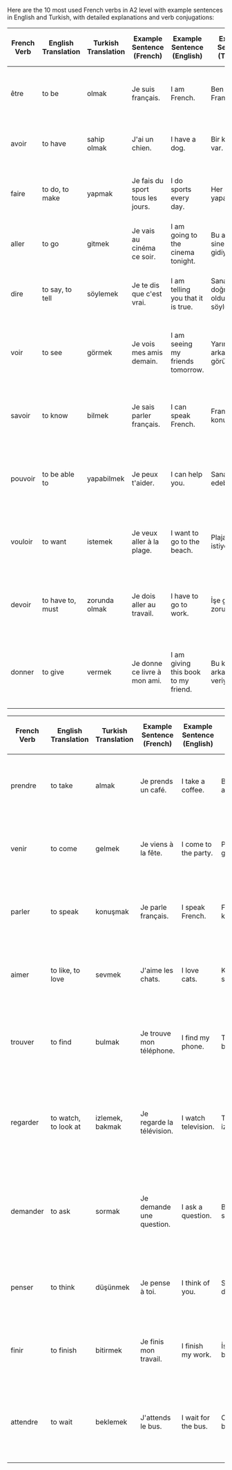 Here are the 10 most used French verbs in A2 level with example sentences in English and Turkish, with detailed explanations and verb conjugations:

| French Verb | English Translation | Turkish Translation | Example Sentence (French) | Example Sentence (English) | Example Sentence (Turkish) | Verb Conjugations (Present Tense) |
| --- | --- | --- | --- | --- | --- | --- |
| être | to be | olmak | Je suis français. | I am French. | Ben Fransız'ım. | Je suis, tu es, il/elle est, nous sommes, vous êtes, ils/elles sont |
| avoir | to have | sahip olmak | J'ai un chien. | I have a dog. | Bir köpeğim var. | J'ai, tu as, il/elle a, nous avons, vous avez, ils/elles ont |
| faire | to do, to make | yapmak | Je fais du sport tous les jours. | I do sports every day. | Her gün spor yaparım. | Je fais, tu fais, il/elle fait, nous faisons, vous faites, ils/elles font |
| aller | to go | gitmek | Je vais au cinéma ce soir. | I am going to the cinema tonight. | Bu akşam sinemaya gidiyorum. | Je vais, tu vas, il/elle va, nous allons, vous allez, ils/elles vont |
| dire | to say, to tell | söylemek | Je te dis que c'est vrai. | I am telling you that it is true. | Sana bunun doğru olduğunu söylüyorum. | Je dis, tu dis, il/elle dit, nous disons, vous dites, ils/elles disent |
| voir | to see | görmek | Je vois mes amis demain. | I am seeing my friends tomorrow. | Yarın arkadaşlarımı görüyorum. | Je vois, tu vois, il/elle voit, nous voyons, vous voyez, ils/elles voient |
| savoir | to know | bilmek | Je sais parler français. | I can speak French. | Fransızca konuşabilirim. | Je sais, tu sais, il/elle sait, nous savons, vous savez, ils/elles savent |
| pouvoir | to be able to | yapabilmek | Je peux t'aider. | I can help you. | Sana yardım edebilirim. | Je peux, tu peux, il/elle peut, nous pouvons, vous pouvez, ils/elles peuvent |
| vouloir | to want | istemek | Je veux aller à la plage. | I want to go to the beach. | Plaja gitmek istiyorum. | Je veux, tu veux, il/elle veut, nous voulons, vous voulez, ils/elles veulent |
| devoir | to have to, must | zorunda olmak | Je dois aller au travail. | I have to go to work. | İşe gitmek zorundayım. | Je dois, tu dois, il/elle doit, nous devons, vous devez, ils/elles doivent |
| donner | to give | vermek | Je donne ce livre à mon ami. | I am giving this book to my friend. | Bu kitabı arkadaşıma veriyorum. | Je donne, tu donnes, il/elle donne, nous donnons, vous donnez, ils/elles donnent |

| French Verb | English Translation | Turkish Translation | Example Sentence (French) | Example Sentence (English) | Example Sentence (Turkish) | Verb Conjugations (Present Tense) |
| --- | --- | --- | --- | --- | --- | --- |
| prendre | to take | almak | Je prends un café. | I take a coffee. | Bir kahve alıyorum. | Je prends, tu prends, il/elle prend, nous prenons, vous prenez, ils/elles prennent |
| venir | to come | gelmek | Je viens à la fête. | I come to the party. | Partiye geliyorum. | Je viens, tu viens, il/elle vient, nous venons, vous venez, ils/elles viennent |
| parler | to speak | konuşmak | Je parle français. | I speak French. | Fransızca konuşuyorum. | Je parle, tu parles, il/elle parle, nous parlons, vous parlez, ils/elles parlent |
| aimer | to like, to love | sevmek | J'aime les chats. | I love cats. | Kedileri seviyorum. | J'aime, tu aimes, il/elle aime, nous aimons, vous aimez, ils/elles aiment |
| trouver | to find | bulmak | Je trouve mon téléphone. | I find my phone. | Telefonumu buluyorum. | Je trouve, tu trouves, il/elle trouve, nous trouvons, vous trouvez, ils/elles trouvent |
| regarder | to watch, to look at | izlemek, bakmak | Je regarde la télévision. | I watch television. | Televizyon izliyorum. | Je regarde, tu regardes, il/elle regarde, nous regardons, vous regardez, ils/elles regardent |
| demander | to ask | sormak | Je demande une question. | I ask a question. | Bir soru soruyorum. | Je demande, tu demandes, il/elle demande, nous demandons, vous demandez, ils/elles demandent |
| penser | to think | düşünmek | Je pense à toi. | I think of you. | Seni düşünüyorum. | Je pense, tu penses, il/elle pense, nous pensons, vous pensez, ils/elles pensent |
| finir | to finish | bitirmek | Je finis mon travail. | I finish my work. | İşimi bitiriyorum. | Je finis, tu finis, il/elle finit, nous finissons, vous finissez, ils/elles finissent |
| attendre | to wait | beklemek | J'attends le bus. | I wait for the bus. | Otobüsü bekliyorum. | J'attends, tu attends, il/elle attend, nous attendons, vous attendez, ils/elles attendent |
